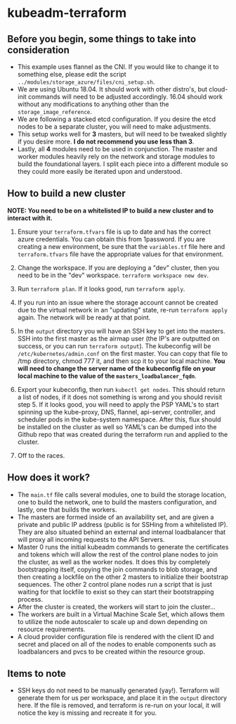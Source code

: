 # kubeadm-terraform

## Before you begin, some things to take into consideration

- This example uses flannel as the CNI. If you would like to change it to something else, please edit the script `../modules/storage_azure/files/cni_setup.sh`.
- We are using Ubuntu 18.04. It should work with other distro's, but cloud-init commands will need to be adjusted accordingly. 16.04 should work without any modifications to anything other than the `storage_image_reference`.
- We are following a stacked etcd configuration. If you desire the etcd nodes to be a separate cluster, you will need to make adjustments.
- This setup works well for **3** masters, but will need to be tweaked slightly if you desire more. **I do not recommend you use less than 3**.
- Lastly, all **4** modules need to be used in conjunction. The master and worker modules heavily rely on the network and storage modules to build the foundational layers. I split each piece into a different module so they could more easily be iterated upon and understood.

## How to build a new cluster

**NOTE: You need to be on a whitelisted IP to build a new cluster and to interact with it.**

1. Ensure your `terraform.tfvars` file is up to date and has the correct azure credentials. You can obtain this from 1password. If you are creating a new environment, be sure that the `variables.tf` file here and `terraform.tfvars` file have the appropriate values for that environment.

2. Change the workspace. If you are deploying a "dev" cluster, then you need to be in the "dev" workspace. `terraform workspace new dev`.

3. Run `terraform plan`. If it looks good, run `terraform apply`.

4. If you run into an issue where the storage account cannot be created due to the virtual network in an "updating" state, re-run `terraform apply` again. The network will be ready at that point.

5. In the `output` directory you will have an SSH key to get into the masters. SSH into the first master as the airmap user (the IP's are outputted on success, or you can run `terraform output`). The kubeconfig will be `/etc/kubernetes/admin.conf` on the first master. You can copy that file to /tmp directory, chmod 777 it, and then scp it to your local machine. **You will need to change the server name of the kubeconfig file on your local machine to the value of the `masters_loadbalancer_fqdn`**.

6. Export your kubeconfig, then run `kubectl get nodes`. This should return a list of nodes, if it does not something is wrong and you should revisit step 5. If it looks good, you will need to apply the PSP YAML's to start spinning up the kube-proxy, DNS, flannel, api-server, controller, and scheduler pods in the kube-system namespace. After this, flux should be installed on the cluster as well so YAML's can be dumped into the Github repo that was created during the terraform run and applied to the cluster.

7. Off to the races.

## How does it work?

- The `main.tf` file calls several modules, one to build the storage location, one to build the network, one to build the masters configuration, and lastly, one that builds the workers.
- The masters are formed inside of an availability set, and are given a private and public IP address (public is for SSHing from a whitelisted IP). They are also situated behind an external and internal loadbalancer that will proxy all incoming requests to the API Servers.
- Master 0 runs the initial kubeadm commands to generate the certificates and tokens which will allow the rest of the control plane nodes to join the cluster, as well as the worker nodes. It does this by completely bootstrapping itself, copying the join commands to blob storage, and then creating a lockfile on the other 2 masters to initialize their bootstrap sequences. The other 2 control plane nodes run a script that is just waiting for that lockfile to exist so they can start their bootstrapping process.
- After the cluster is created, the workers will start to join the cluster...
- The workers are built in a Virtual Machine Scale Set, which allows them to utilize the node autoscaler to scale up and down depending on resource requirements.
- A cloud provider configuration file is rendered with the client ID and secret and placed on all of the nodes to enable components such as loadbalancers and pvcs to be created within the resource group.

## Items to note

- SSH keys do not need to be manually generated (yay!). Terraform will generate them for us per workspace, and place it in the `output` directory here. If the file is removed, and terraform is re-run on your local, it will notice the key is missing and recreate it for you.
